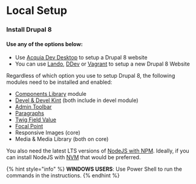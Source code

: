 # Local Setup

### Install Drupal 8

#### **Use any of the options below:**

* Use [Acquia Dev Desktop](https://docs.acquia.com/dev-desktop/install/) to setup a Drupal 8 website
* You can use [Lando](https://docs.lando.dev/basics/installation.html), [DDev](https://ddev.readthedocs.io/en/stable/#installation) or [Vagrant](https://www.vagrantup.com/intro/getting-started/install.html) to setup a new Drupal 8 Website

Regardless of which option you use to setup Drupal 8, the following modules need to be installed and enabled:

* [Components Library](https://www.drupal.org/project/components) module
* [Devel & Devel Kint](https://www.drupal.org/project/devel) \(both include in devel module\)
* [Admin Toolbar](https://www.drupal.org/project/admin_toolbar)
* [Paragraphs](https://www.drupal.org/project/paragraphs)
* [Twig Field Value](https://www.drupal.org/project/twig_field_value)
* [Focal Point](https://www.drupal.org/project/focal_point)
* Responsive Images \(core\)
* Media & Media Library \(both on core\)

You also need the latest LTS versions of [NodeJS with NPM](https://nodejs.org/en/).  Ideally, if you can install NodeJS with [NVM](https://tecadmin.net/install-nodejs-with-nvm/) that would be preferred.

{% hint style="info" %}
**WINDOWS USERS**: Use Power Shell to run the commands in the instructions.
{% endhint %}

